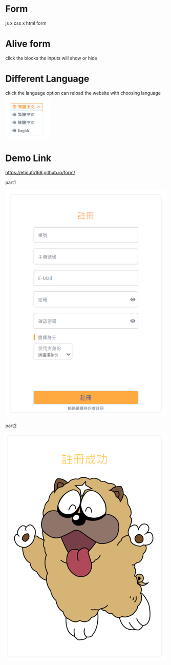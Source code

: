 # Form
js x css x html form

# Alive form
click the blocks the inputs will show or hide

# Different Language
ckick the language option can reload the website with choosing language

<img src="https://github.com/etinufo168/form/blob/master/images/lan.PNG">

# Demo Link
https://etinufo168.github.io/form/

part1

<img src="https://github.com/etinufo168/form/blob/master/images/part1.PNG">

part2

<img src="https://github.com/etinufo168/form/blob/master/images/part2.PNG">
